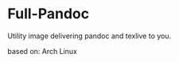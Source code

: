 
Full-Pandoc
===========

Utility image delivering pandoc and texlive to you.

based on: Arch Linux

